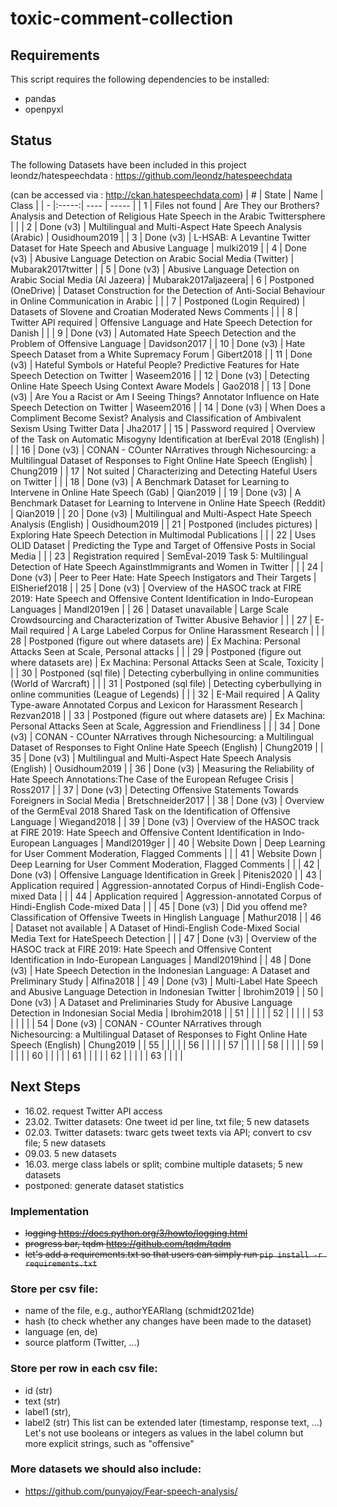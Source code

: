 # toxic-comment-collection

## Requirements
This script requires the following dependencies to be installed:
- pandas
- openpyxl

## Status
The following Datasets have been included in this project  
leondz/hatespeechdata : https://github.com/leondz/hatespeechdata 

(can be accessed via : http://ckan.hatespeechdata.com)
|  # | State | Name | Class |
|  - |:-----:| ---- | ----- |
|  1 | Files not found | Are They our Brothers? Analysis and Detection of Religious Hate Speech in the Arabic Twittersphere |  |
|  2 | Done (v3) | Multilingual and Multi-Aspect Hate Speech Analysis (Arabic) | Ousidhoum2019 |
|  3 | Done (v3) | L-HSAB: A Levantine Twitter Dataset for Hate Speech and Abusive Language | mulki2019 |
|  4 | Done (v3) | Abusive Language Detection on Arabic Social Media (Twitter) | Mubarak2017twitter |
|  5 | Done (v3) | Abusive Language Detection on Arabic Social Media (Al Jazeera) | Mubarak2017aljazeera|
|  6 | Postponed (OneDrive) | Dataset Construction for the Detection of Anti-Social Behaviour in Online Communication in Arabic |  |
|  7 | Postponed (Login Required) | Datasets of Slovene and Croatian Moderated News Comments |  |
|  8 | Twitter API required | Offensive Language and Hate Speech Detection for Danish |  |
|  9 | Done (v3) | Automated Hate Speech Detection and the Problem of Offensive Language | Davidson2017 |
| 10 | Done (v3) | Hate Speech Dataset from a White Supremacy Forum | Gibert2018 |
| 11 | Done (v3) | Hateful Symbols or Hateful People? Predictive Features for Hate Speech Detection on Twitter | Waseem2016 |
| 12 | Done (v3) | Detecting Online Hate Speech Using Context Aware Models | Gao2018 |
| 13 | Done (v3) | Are You a Racist or Am I Seeing Things? Annotator Influence on Hate Speech Detection on Twitter | Waseem2016 |
| 14 | Done (v3) | When Does a Compliment Become Sexist? Analysis and Classification of Ambivalent Sexism Using Twitter Data | Jha2017 |
| 15 | Password required | Overview of the Task on Automatic Misogyny Identification at IberEval 2018 (English) |  |
| 16 | Done (v3) | CONAN - COunter NArratives through Nichesourcing: a Multilingual Dataset of Responses to Fight Online Hate Speech (English) | Chung2019 |
| 17 | Not suited | Characterizing and Detecting Hateful Users on Twitter |  |
| 18 | Done (v3) | A Benchmark Dataset for Learning to Intervene in Online Hate Speech (Gab) | Qian2019 |
| 19 | Done (v3) | A Benchmark Dataset for Learning to Intervene in Online Hate Speech (Reddit) | Qian2019 |
| 20 | Done (v3) | Multilingual and Multi-Aspect Hate Speech Analysis (English) | Ousidhoum2019 |
| 21 | Postponed (includes pictures) | Exploring Hate Speech Detection in Multimodal Publications |  |
| 22 | Uses OLID Dataset | Predicting the Type and Target of Offensive Posts in Social Media |  |
| 23 | Registration required | SemEval-2019 Task 5: Multilingual Detection of Hate Speech AgainstImmigrants and Women in Twitter |  |
| 24 | Done (v3) | Peer to Peer Hate: Hate Speech Instigators and Their Targets | ElSherief2018 |
| 25 | Done (v3) | Overview of the HASOC track at FIRE 2019: Hate Speech and Offensive Content Identification in Indo-European Languages | Mandl2019en |
| 26 | Dataset unavailable | Large Scale Crowdsourcing and Characterization of Twitter Abusive Behavior |  |
| 27 | E-Mail required | A Large Labeled Corpus for Online Harassment Research |  |
| 28 | Postponed (figure out where datasets are) | Ex Machina: Personal Attacks Seen at Scale, Personal attacks |  |
| 29 | Postponed (figure out where datasets are) | Ex Machina: Personal Attacks Seen at Scale, Toxicity |  |
| 30 | Postponed (sql file) | Detecting cyberbullying in online communities (World of Warcraft) |  |
| 31 | Postponed (sql file) | Detecting cyberbullying in online communities (League of Legends) |  |
| 32 | E-Mail required | A Qality Type-aware Annotated Corpus and Lexicon for Harassment Research | Rezvan2018 |
| 33 | Postponed (figure out where datasets are) | Ex Machina: Personal Attacks Seen at Scale, Aggression and Friendliness |  |
| 34 | Done (v3) | CONAN - COunter NArratives through Nichesourcing: a Multilingual Dataset of Responses to Fight Online Hate Speech (English) | Chung2019 |
| 35 | Done (v3) | Multilingual and Multi-Aspect Hate Speech Analysis (English) | Ousidhoum2019 |
| 36 | Done (v3) | Measuring the Reliability of Hate Speech Annotations:The Case of the European Refugee Crisis | Ross2017 |
| 37 | Done (v3) | Detecting Offensive Statements Towards Foreigners in Social Media | Bretschneider2017 |
| 38 | Done (v3) | Overview of the GermEval 2018 Shared Task on the Identification of Offensive Language | Wiegand2018 |
| 39 | Done (v3) | Overview of the HASOC track at FIRE 2019: Hate Speech and Offensive Content Identification in Indo-European Languages | Mandl2019ger |
| 40 | Website Down | Deep Learning for User Comment Moderation, Flagged Comments |  |
| 41 | Website Down | Deep Learning for User Comment Moderation, Flagged Comments |  |
| 42 | Done (v3) | Offensive Language Identification in Greek | Pitenis2020 |
| 43 | Application required | Aggression-annotated Corpus of Hindi-English Code-mixed Data |  |
| 44 | Application required | Aggression-annotated Corpus of Hindi-English Code-mixed Data |  |
| 45 | Done (v3) | Did you offend me? Classification of Offensive Tweets in Hinglish Language | Mathur2018 |
| 46 | Dataset not available | A Dataset of Hindi-English Code-Mixed Social Media Text for HateSpeech Detection |  |
| 47 | Done (v3) | Overview of the HASOC track at FIRE 2019: Hate Speech and Offensive Content Identification in Indo-European Languages | Mandl2019hind |
| 48 | Done (v3) | Hate Speech Detection in the Indonesian Language: A Dataset and Preliminary Study | Alfina2018 |
| 49 | Done (v3) | Multi-Label Hate Speech and Abusive Language Detection in Indonesian Twitter | Ibrohim2019 |
| 50 | Done (v3) | A Dataset and Preliminaries Study for Abusive Language Detection in Indonesian Social Media | Ibrohim2018 |
| 51 |  |  |  |
| 52 |  |  |  |
| 53 |  |  |  |
| 54 | Done (v3) | CONAN - COunter NArratives through Nichesourcing: a Multilingual Dataset of Responses to Fight Online Hate Speech (English) | Chung2019 |
| 55 |  |  |  |
| 56 |  |  |  |
| 57 |  |  |  |
| 58 |  |  |  |
| 59 |  |  |  |
| 60 |  |  |  |
| 61 |  |  |  |
| 62 |  |  |  |
| 63 |  |  |  |

## Next Steps
* 16.02. request Twitter API access
* 23.02. Twitter datasets: One tweet id per line, txt file; 5 new datasets
* 02.03. Twitter datasets: twarc gets tweet texts via API; convert to csv file; 5 new datasets
* 09.03. 5 new datasets
* 16.03. merge class labels or split; combine multiple datasets; 5 new datasets
* postponed: generate dataset statistics


### Implementation
* ~~logging https://docs.python.org/3/howto/logging.html~~
* ~~progress bar, tqdm https://github.com/tqdm/tqdm~~
* ~~let's add a requirements.txt so that users can simply run `pip install -r requirements.txt`~~

### Store per csv file: 
* name of the file, e.g., authorYEARlang (schmidt2021de)
* hash (to check whether any changes have been made to the dataset)
* language (en, de)
* source platform (Twitter, ...)

### Store per row in each csv file:
* id (str)
* text (str)
* label1 (str), 
* label2 (str)
This list can be extended later (timestamp, response text, ...)
Let's not use booleans or integers as values in the label column but more explicit strings, such as "offensive"

### More datasets we should also include:
* https://github.com/punyajoy/Fear-speech-analysis/
